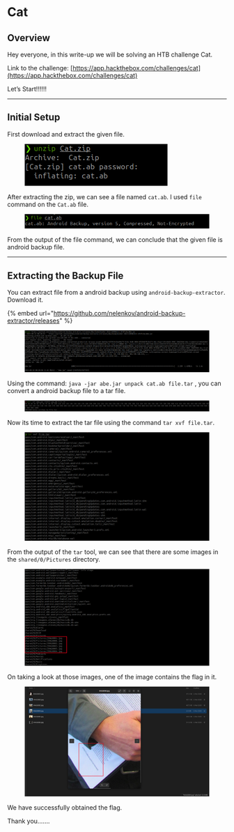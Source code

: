# Cat

## Overview

Hey everyone, in this write-up we will be solving an HTB challenge Cat.

Link to the challenge: [https://app.hackthebox.com/challenges/cat](https://app.hackthebox.com/challenges/cat)

Let’s Start!!!!!!

***

## Initial Setup

First download and extract the given file.

<figure><img src="../.gitbook/assets/Untitled (11).png" alt=""><figcaption></figcaption></figure>

After extracting the zip, we can see a file named `cat.ab`. I used `file` command on the `Cat.ab` file.

<figure><img src="../.gitbook/assets/Untitled 1 (11).png" alt=""><figcaption></figcaption></figure>

From the output of the file command, we can conclude that the given file is android backup file.

***

## Extracting the Backup File

You can extract file from a android backup using `android-backup-extractor`. Download it.

{% embed url="https://github.com/nelenkov/android-backup-extractor/releases" %}

<figure><img src="../.gitbook/assets/Untitled 2 (11).png" alt=""><figcaption></figcaption></figure>

Using the command: `java -jar abe.jar unpack cat.ab file.tar` , you can convert a android backup file to a tar file.

<figure><img src="../.gitbook/assets/Untitled 3 (11).png" alt=""><figcaption></figcaption></figure>

Now its time to extract the tar file using the command `tar xvf file.tar`.

<figure><img src="../.gitbook/assets/Untitled 4 (11).png" alt=""><figcaption></figcaption></figure>

From the output of the `tar` tool, we can see that there are some images in the `shared/0/Pictures` directory.

<figure><img src="../.gitbook/assets/Untitled 5 (11).png" alt=""><figcaption></figcaption></figure>

On taking a look at those images, one of the image contains the flag in it.

<figure><img src="../.gitbook/assets/Untitled 6 (11).png" alt=""><figcaption></figcaption></figure>

We have successfully obtained the flag.

Thank you…….
